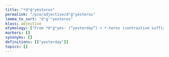```yaml
---
title: "*dʰǵʰyésteros"
permalink: "/pie/adjective/dʰǵʰyésteros"
lemma_to_sort: "dʰg'ʰyesteros"
klass: adjective
etymology: ["From *dʰǵʰyes- (“yesterday”) +‎ *-teros (contrastive suffix)."]
markers: []
synonyms: []
definitions: [["yesterday"]]
topics: []
---
```

